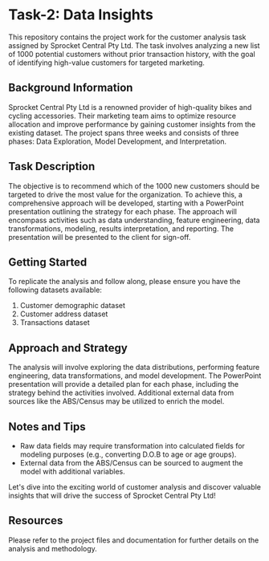 # Task-2: Data Insights

This repository contains the project work for the customer analysis task assigned by Sprocket Central Pty Ltd. The task involves analyzing a new list of 1000 potential customers without prior transaction history, with the goal of identifying high-value customers for targeted marketing. 

## Background Information

Sprocket Central Pty Ltd is a renowned provider of high-quality bikes and cycling accessories. Their marketing team aims to optimize resource allocation and improve performance by gaining customer insights from the existing dataset. The project spans three weeks and consists of three phases: Data Exploration, Model Development, and Interpretation.

## Task Description

The objective is to recommend which of the 1000 new customers should be targeted to drive the most value for the organization. To achieve this, a comprehensive approach will be developed, starting with a PowerPoint presentation outlining the strategy for each phase. The approach will encompass activities such as data understanding, feature engineering, data transformations, modeling, results interpretation, and reporting. The presentation will be presented to the client for sign-off.

## Getting Started

To replicate the analysis and follow along, please ensure you have the following datasets available:
1. Customer demographic dataset
2. Customer address dataset
3. Transactions dataset

## Approach and Strategy

The analysis will involve exploring the data distributions, performing feature engineering, data transformations, and model development. The PowerPoint presentation will provide a detailed plan for each phase, including the strategy behind the activities involved. Additional external data from sources like the ABS/Census may be utilized to enrich the model.

## Notes and Tips

- Raw data fields may require transformation into calculated fields for modeling purposes (e.g., converting D.O.B to age or age groups).
- External data from the ABS/Census can be sourced to augment the model with additional variables.

Let's dive into the exciting world of customer analysis and discover valuable insights that will drive the success of Sprocket Central Pty Ltd!

## Resources

Please refer to the project files and documentation for further details on the analysis and methodology.
